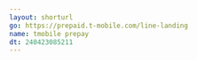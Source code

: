 ```yaml
---
layout: shorturl
go: https://prepaid.t-mobile.com/line-landing
name: tmobile prepay
dt: 240423085211
---
```


